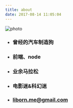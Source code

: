```yaml
---
title: about
date: 2017-08-14 11:05:04
---
```

![photo](http://img.aisss.top/17-8-14/80732140.jpg)
- ### 曾经的汽车制造狗
- ### 前端、node
- ### 业余马拉松
- ### 电影迷&科幻迷
- ### liborn.me@gmail.com